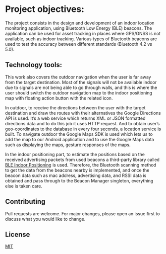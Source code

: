 # Project objectives:

The project consists in the design and development of an indoor location monitoring application, using Bluetooth Low Energy (BLE) beacons. The application can be used for asset tracking in places where GPS/GNSS is not available, such as indoor tracking. Various types of Bluetooth beacons are used to test the accuracy between different standards (Bluetooth 4.2 vs 5.0). 

## Technology tools:
 
This work also covers the outdoor navigation when the user is far away from the target destination. Most of the signals will not be available indoor due to signals are not being able to go through walls, and this is where the user should switch the outdoor navigation map to the indoor positioning map with floating action button with the related icon. 

In outdoor, to receive the directions between the user with the target destination and draw the routes with their alternatives the Google Directions API is used. It’s a web service which returns XML or JSON formatted directions data and to do this job it uses HTTP request. And to obtain user’s geo-coordinates to the database in every four seconds, a location service is built. To navigate outdoor the Google Maps SDK is used which lets us to add the map to our Android application and to use the Google Maps data such as displaying the maps, gesture responses of the maps. 

In the indoor positioning part, to estimate the positions based on the received advertising packets from used beacons a third-party library called [BLE Indoor Positioning](https://github.com/neXenio/BLE-Indoor-Positioning) is used. Therefore, the Bluetooth scanning method to get the data from the beacons nearby is implemented, and once the beacon data such as mac address, advertising data, and RSSI data is obtained and pass through to the Beacon Manager singleton, everything else is taken care.

## Contributing
Pull requests are welcome. For major changes, please open an issue first to discuss what you would like to change.

## License
[MIT](https://choosealicense.com/licenses/mit/)

